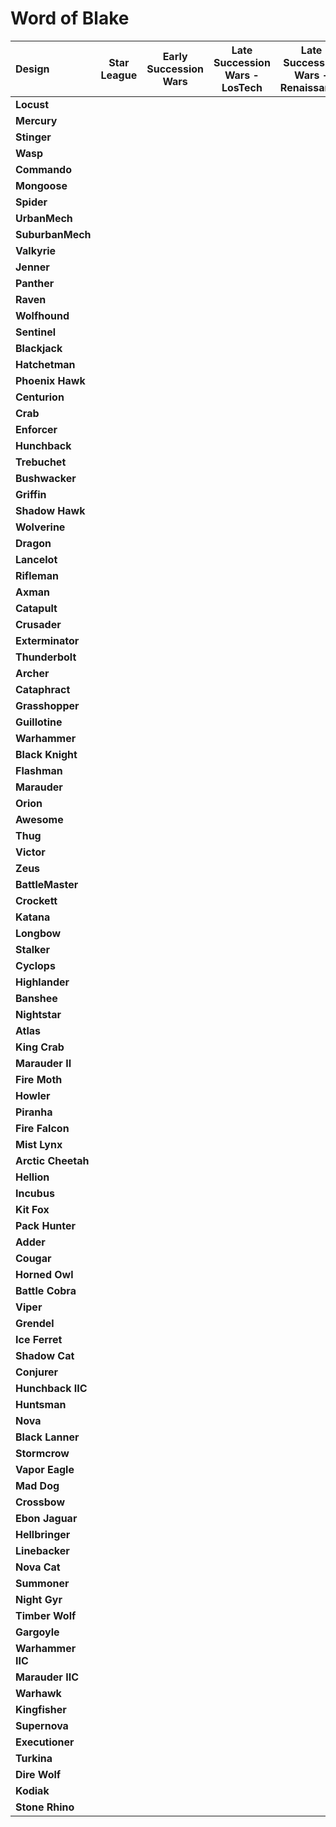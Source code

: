 # Word of Blake

| Design | Star League | Early Succession Wars | Late Succession Wars - LosTech | Late Succession Wars - Renaissance | Clan Invasion | Civil War | Jihad | Early Republic | Late Republic | Dark Ages |
| :--- | :---: | :---: | :---: | :---: | :---: | :---: | :---: | :---: | :---: | :---: |
| **Locust** |     |     |     |     |  ●  |  ●  |  ●  |     |     |     |
| **Mercury** |     |     |     |     |  ●  |  ●  |  ●  |     |     |     |
| **Stinger** |     |     |     |     |  ●  |  ●  |  ●  |     |     |     |
| **Wasp** |     |     |     |     |  ●  |  ●  |  ●  |     |     |     |
| **Commando** |     |     |     |     |     |     |  ●  |     |     |     |
| **Mongoose** |     |     |     |     |  ●  |  ●  |  ●  |     |     |     |
| **Spider** |     |     |     |     |  ●  |  ●  |  ●  |     |     |     |
| **UrbanMech** |     |     |     |     |  ●  |  ●  |  ●  |     |     |     |
| **SuburbanMech** |     |     |     |     |     |     |     |     |     |     |
| **Valkyrie** |     |     |     |     |     |     |  ●  |     |     |     |
| **Jenner** |     |     |     |     |  ●  |  ●  |  ●  |     |     |     |
| **Panther** |     |     |     |     |     |     |  ●  |     |     |     |
| **Raven** |     |     |     |     |     |     |     |     |     |     |
| **Wolfhound** |     |     |     |     |     |     |     |     |     |     |
| **Sentinel** |     |     |     |     |  ●  |  ●  |  ●  |     |     |     |
| **Blackjack** |     |     |     |     |  ●  |  ●  |  ●  |     |     |     |
| **Hatchetman** |     |     |     |     |     |     |  ●  |     |     |     |
| **Phoenix Hawk** |     |     |     |     |  ●  |  ●  |  ●  |     |     |     |
| **Centurion** |     |     |     |     |  ●  |     |  ●  |     |     |     |
| **Crab** |     |     |     |     |  ●  |  ●  |  ●  |     |     |     |
| **Enforcer** |     |     |     |     |     |     |     |     |     |     |
| **Hunchback** |     |     |     |     |  ●  |  ●  |  ●  |     |     |     |
| **Trebuchet** |     |     |     |     |  ●  |  ●  |  ●  |     |     |     |
| **Bushwacker** |     |     |     |     |     |     |     |     |     |     |
| **Griffin** |     |     |     |     |  ●  |  ●  |  ●  |     |     |     |
| **Shadow Hawk** |     |     |     |     |  ●  |  ●  |  ●  |     |     |     |
| **Wolverine** |     |     |     |     |  ●  |  ●  |  ●  |     |     |     |
| **Dragon** |     |     |     |     |     |     |     |     |     |     |
| **Lancelot** |     |     |     |     |  ●  |  ●  |  ●  |     |     |     |
| **Rifleman** |     |     |     |     |  ●  |  ●  |  ●  |     |     |     |
| **Axman** |     |     |     |     |     |     |     |     |     |     |
| **Catapult** |     |     |     |     |  ●  |  ●  |  ●  |     |     |     |
| **Crusader** |     |     |     |     |  ●  |  ●  |  ●  |     |     |     |
| **Exterminator** |     |     |     |     |  ●  |  ●  |  ●  |     |     |     |
| **Thunderbolt** |     |     |     |     |  ●  |  ●  |  ●  |     |     |     |
| **Archer** |     |     |     |     |  ●  |  ●  |  ●  |     |     |     |
| **Cataphract** |     |     |     |     |     |  ●  |  ●  |     |     |     |
| **Grasshopper** |     |     |     |     |  ●  |  ●  |  ●  |     |     |     |
| **Guillotine** |     |     |     |     |  ●  |  ●  |  ●  |     |     |     |
| **Warhammer** |     |     |     |     |  ●  |  ●  |  ●  |     |     |     |
| **Black Knight** |     |     |     |     |  ●  |  ●  |  ●  |     |     |     |
| **Flashman** |     |     |     |     |  ●  |  ●  |  ●  |     |     |     |
| **Marauder** |     |     |     |     |  ●  |  ●  |  ●  |     |     |     |
| **Orion** |     |     |     |     |  ●  |  ●  |  ●  |     |     |     |
| **Awesome** |     |     |     |     |  ●  |  ●  |  ●  |     |     |     |
| **Thug** |     |     |     |     |  ●  |  ●  |  ●  |     |     |     |
| **Victor** |     |     |     |     |  ●  |  ●  |  ●  |     |     |     |
| **Zeus** |     |     |     |     |  ●  |  ●  |  ●  |     |     |     |
| **BattleMaster** |     |     |     |     |  ●  |  ●  |  ●  |     |     |     |
| **Crockett** |     |     |     |     |  ●  |  ●  |  ●  |     |     |     |
| **Katana** |     |     |     |     |     |     |     |     |     |     |
| **Longbow** |     |     |     |     |  ●  |  ●  |  ●  |     |     |     |
| **Stalker** |     |     |     |     |  ●  |  ●  |  ●  |     |     |     |
| **Cyclops** |     |     |     |     |  ●  |  ●  |  ●  |     |     |     |
| **Highlander** |     |     |     |     |  ●  |  ●  |  ●  |     |     |     |
| **Banshee** |     |     |     |     |  ●  |  ●  |  ●  |     |     |     |
| **Nightstar** |     |     |     |     |     |     |     |     |     |     |
| **Atlas** |     |     |     |     |  ●  |  ●  |  ●  |     |     |     |
| **King Crab** |     |     |     |     |  ●  |  ●  |  ●  |     |     |     |
| **Marauder II** |     |     |     |     |     |     |  ●  |     |     |     |
| **Fire Moth** |     |     |     |     |     |  ●  |  ●  |     |     |     |
| **Howler** |     |     |     |     |     |     |     |     |     |     |
| **Piranha** |     |     |     |     |     |     |     |     |     |     |
| **Fire Falcon** |     |     |     |     |     |     |     |     |     |     |
| **Mist Lynx** |     |     |     |     |     |  ●  |  ●  |     |     |     |
| **Arctic Cheetah** |     |     |     |     |     |  ●  |  ●  |     |     |     |
| **Hellion** |     |     |     |     |     |     |     |     |     |     |
| **Incubus** |     |     |     |     |     |     |     |     |     |     |
| **Kit Fox** |     |     |     |     |     |     |     |     |     |     |
| **Pack Hunter** |     |     |     |     |     |     |     |     |     |     |
| **Adder** |     |     |     |     |     |  ●  |  ●  |     |     |     |
| **Cougar** |     |     |     |     |     |     |     |     |     |     |
| **Horned Owl** |     |     |     |     |     |     |     |     |     |     |
| **Battle Cobra** |     |     |     |     |     |     |     |     |     |     |
| **Viper** |     |     |     |     |     |  ●  |  ●  |     |     |     |
| **Grendel** |     |     |     |     |     |     |     |     |     |     |
| **Ice Ferret** |     |     |     |     |     |  ●  |  ●  |     |     |     |
| **Shadow Cat** |     |     |     |     |     |     |     |     |     |     |
| **Conjurer** |     |     |     |     |     |     |     |     |     |     |
| **Hunchback IIC** |     |     |     |     |     |  ●  |  ●  |     |     |     |
| **Huntsman** |     |     |     |     |     |     |     |     |     |     |
| **Nova** |     |     |     |     |     |  ●  |  ●  |     |     |     |
| **Black Lanner** |     |     |     |     |     |     |     |     |     |     |
| **Stormcrow** |     |     |     |     |     |     |  ●  |     |     |     |
| **Vapor Eagle** |     |     |     |     |     |     |     |     |     |     |
| **Mad Dog** |     |     |     |     |     |     |     |     |     |     |
| **Crossbow** |     |     |     |     |     |     |     |     |     |     |
| **Ebon Jaguar** |     |     |     |     |     |     |     |     |     |     |
| **Hellbringer** |     |     |     |     |     |  ●  |  ●  |     |     |     |
| **Linebacker** |     |     |     |     |     |     |     |     |     |     |
| **Nova Cat** |     |     |     |     |     |     |     |     |     |     |
| **Summoner** |     |     |     |     |     |  ●  |  ●  |     |     |     |
| **Night Gyr** |     |     |     |     |     |     |     |     |     |     |
| **Timber Wolf** |     |     |     |     |     |     |  ●  |     |     |     |
| **Gargoyle** |     |     |     |     |     |  ●  |  ●  |     |     |     |
| **Warhammer IIC** |     |     |     |     |     |     |  ●  |     |     |     |
| **Marauder IIC** |     |     |     |     |     |     |     |     |     |     |
| **Warhawk** |     |     |     |     |     |  ●  |  ●  |     |     |     |
| **Kingfisher** |     |     |     |     |     |  ●  |  ●  |     |     |     |
| **Supernova** |     |     |     |     |     |     |     |     |     |     |
| **Executioner** |     |     |     |     |     |  ●  |  ●  |     |     |     |
| **Turkina** |     |     |     |     |     |     |     |     |     |     |
| **Dire Wolf** |     |     |     |     |     |  ●  |  ●  |     |     |     |
| **Kodiak** |     |     |     |     |     |     |     |     |     |     |
| **Stone Rhino** |     |     |     |     |     |     |     |     |     |     |

